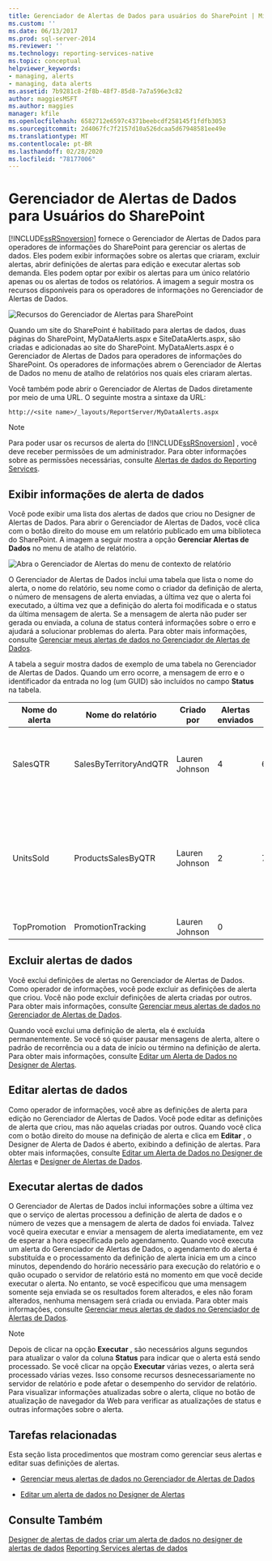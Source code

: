 ```yaml
---
title: Gerenciador de Alertas de Dados para usuários do SharePoint | Microsoft Docs
ms.custom: ''
ms.date: 06/13/2017
ms.prod: sql-server-2014
ms.reviewer: ''
ms.technology: reporting-services-native
ms.topic: conceptual
helpviewer_keywords:
- managing, alerts
- managing, data alerts
ms.assetid: 7b9281c8-2f8b-48f7-85d8-7a7a596e3c82
author: maggiesMSFT
ms.author: maggies
manager: kfile
ms.openlocfilehash: 6582712e6597c4371beebcdf258145f1fdfb3053
ms.sourcegitcommit: 2d4067fc7f2157d10a526dcaa5d67948581ee49e
ms.translationtype: MT
ms.contentlocale: pt-BR
ms.lasthandoff: 02/28/2020
ms.locfileid: "78177006"
---
```

# <a name="data-alert-manager-for-sharepoint-users"></a>Gerenciador de Alertas de Dados para Usuários do SharePoint
  
  [!INCLUDE[ssRSnoversion](../includes/ssrsnoversion-md.md)] fornece o Gerenciador de Alertas de Dados para operadores de informações do SharePoint para gerenciar os alertas de dados. Eles podem exibir informações sobre os alertas que criaram, excluir alertas, abrir definições de alertas para edição e executar alertas sob demanda. Eles podem optar por exibir os alertas para um único relatório apenas ou os alertas de todos os relatórios. A imagem a seguir mostra os recursos disponíveis para os operadores de informações no Gerenciador de Alertas de Dados.

 ![Recursos do Gerenciador de Alertas para SharePoint](media/rs-alertmanageriw.gif "Recursos do Gerenciador de Alertas para SharePoint")

 Quando um site do SharePoint é habilitado para alertas de dados, duas páginas do SharePoint, MyDataAlerts.aspx e SiteDataAlerts.aspx, são criadas e adicionadas ao site do SharePoint. MyDataAlerts.aspx é o Gerenciador de Alertas de Dados para operadores de informações do SharePoint. Os operadores de informações abrem o Gerenciador de Alertas de Dados no menu de atalho de relatórios nos quais eles criaram alertas.

 Você também pode abrir o Gerenciador de Alertas de Dados diretamente por meio de uma URL. O seguinte mostra a sintaxe da URL:

 `http://<site name>/_layouts/ReportServer/MyDataAlerts.aspx`

> [!NOTE]
>  Para poder usar os recursos de alerta do [!INCLUDE[ssRSnoversion](../includes/ssrsnoversion-md.md)] , você deve receber permissões de um administrador. Para obter informações sobre as permissões necessárias, consulte [Alertas de dados do Reporting Services](../ssms/agent/alerts.md).

##  <a name="ViewingAlerts"></a>Exibir informações de alerta de dados
 Você pode exibir uma lista dos alertas de dados que criou no Designer de Alertas de Dados. Para abrir o Gerenciador de Alertas de Dados, você clica com o botão direito do mouse em um relatório publicado em uma biblioteca do SharePoint. A imagem a seguir mostra a opção **Gerenciar Alertas de Dados** no menu de atalho de relatório.

 ![Abra o Gerenciador de Alertas do menu de contexto de relatório](media/rs-openalertmanager.gif "Abra o Gerenciador de Alertas do menu de contexto de relatório")

 O Gerenciador de Alertas de Dados inclui uma tabela que lista o nome do alerta, o nome do relatório, seu nome como o criador da definição de alerta, o número de mensagens de alerta enviadas, a última vez que o alerta foi executado, a última vez que a definição do alerta foi modificada e o status da última mensagem de alerta. Se a mensagem de alerta não puder ser gerada ou enviada, a coluna de status conterá informações sobre o erro e ajudará a solucionar problemas do alerta. Para obter mais informações, consulte [Gerenciar meus alertas de dados no Gerenciador de Alertas de Dados](manage-my-data-alerts-in-data-alert-manager.md).

 A tabela a seguir mostra dados de exemplo de uma tabela no Gerenciador de Alertas de Dados. Quando um erro ocorre, a mensagem de erro e o identificador da entrada no log (um GUID) são incluídos no campo **Status** na tabela.

|Nome do alerta|Nome do relatório|Criado por|Alertas enviados|Última Execução|Última Modificação|Status|
|----------------|-----------------|----------------|-----------------|--------------|-------------------|------------|
|SalesQTR|SalesByTerritoryAndQTR|Lauren Johnson|4|6/12/2011|6/1/2011|O último alerta foi executado com êxito e o alerta foi enviado.|
|UnitsSold|ProductsSalesByQTR|Lauren Johnson|2|7/1/2011|6/28/2011|O último alerta foi executado com êxito, mas os dados estavam inalterados e nenhum alerta foi enviado.|
|TopPromotion|PromotionTracking|Lauren Johnson|0||5/23/2011|Alertas criados.|


##  <a name="DeleteAlerts"></a>Excluir alertas de dados
 Você exclui definições de alertas no Gerenciador de Alertas de Dados. Como operador de informações, você pode excluir as definições de alerta que criou. Você não pode excluir definições de alerta criadas por outros. Para obter mais informações, consulte [Gerenciar meus alertas de dados no Gerenciador de Alertas de Dados](manage-my-data-alerts-in-data-alert-manager.md).

 Quando você exclui uma definição de alerta, ela é excluída permanentemente. Se você só quiser pausar mensagens de alerta, altere o padrão de recorrência ou a data de início ou término na definição de alerta. Para obter mais informações, consulte [Editar um Alerta de Dados no Designer de Alertas](edit-a-data-alert-in-alert-designer.md).



##  <a name="EditAlerts"></a>Editar alertas de dados
 Como operador de informações, você abre as definições de alerta para edição no Gerenciador de Alertas de Dados. Você pode editar as definições de alerta que criou, mas não aquelas criadas por outros. Quando você clica com o botão direito do mouse na definição de alerta e clica em **Editar** , o Designer de Alerta de Dados é aberto, exibindo a definição de alertas. Para obter mais informações, consulte [Editar um Alerta de Dados no Designer de Alertas](../../2014/reporting-services/data-alert-designer.md) e [Designer de Alertas de Dados](edit-a-data-alert-in-alert-designer.md).



##  <a name="RunAlerts"></a>Executar alertas de dados
 O Gerenciador de Alertas de Dados inclui informações sobre a última vez que o serviço de alertas processou a definição de alerta de dados e o número de vezes que a mensagem de alerta de dados foi enviada. Talvez você queira executar e enviar a mensagem de alerta imediatamente, em vez de esperar a hora especificada pelo agendamento. Quando você executa um alerta do Gerenciador de Alertas de Dados, o agendamento do alerta é substituída e o processamento da definição de alerta inicia em um a cinco minutos, dependendo do horário necessário para execução do relatório e o quão ocupado o servidor de relatório está no momento em que você decide executar o alerta. No entanto, se você especificou que uma mensagem somente seja enviada se os resultados forem alterados, e eles não foram alterados, nenhuma mensagem será criada ou enviada. Para obter mais informações, consulte [Gerenciar meus alertas de dados no Gerenciador de Alertas de Dados](manage-my-data-alerts-in-data-alert-manager.md).

> [!NOTE]
>  Depois de clicar na opção **Executar**  , são necessários alguns segundos para atualizar o valor da coluna **Status** para indicar que o alerta está sendo processado. Se você clicar na opção **Executar**  várias vezes, o alerta será processado várias vezes. Isso consome recursos desnecessariamente no servidor de relatório e pode afetar o desempenho do servidor de relatório. Para visualizar informações atualizadas sobre o alerta, clique no botão de atualização de navegador da Web para verificar as atualizações de status e outras informações sobre o alerta.



##  <a name="HowTo"></a> Tarefas relacionadas
 Esta seção lista procedimentos que mostram como gerenciar seus alertas e editar suas definições de alertas.

-   [Gerenciar meus alertas de dados no Gerenciador de Alertas de Dados](manage-my-data-alerts-in-data-alert-manager.md)

-   [Editar um alerta de dados no Designer de Alertas](edit-a-data-alert-in-alert-designer.md)



## <a name="see-also"></a>Consulte Também
 [Designer de alertas de dados](../../2014/reporting-services/data-alert-designer.md) [criar um alerta de dados no designer de alertas de dados](create-a-data-alert-in-data-alert-designer.md) [Reporting Services alertas de dados](../ssms/agent/alerts.md)


